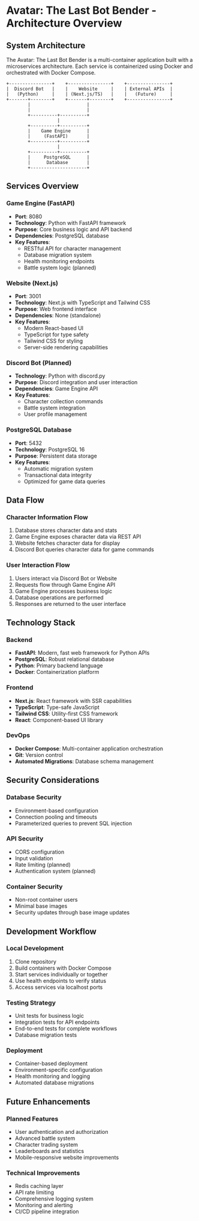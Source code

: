 # Avatar: The Last Bot Bender - Architecture Overview

## System Architecture

The Avatar: The Last Bot Bender is a multi-container application built with a microservices architecture. Each service is containerized using Docker and orchestrated with Docker Compose.

```
+----------------+    +----------------+    +----------------+
|  Discord Bot   |    |    Website     |    | External APIs  |
|   (Python)     |    | (Next.js/TS)   |    |   (Future)     |
+-------+--------+    +-------+--------+    +----------------+
        |                     |
        |                     |
        +----------+----------+
                   |
        +----------+----------+
        |    Game Engine      |
        |     (FastAPI)       |
        +----------+----------+
                   |
        +----------+----------+
        |     PostgreSQL      |
        |      Database       |
        +---------------------+
```

## Services Overview

### Game Engine (FastAPI)
- **Port**: 8080
- **Technology**: Python with FastAPI framework
- **Purpose**: Core business logic and API backend
- **Dependencies**: PostgreSQL database
- **Key Features**:
  - RESTful API for character management
  - Database migration system
  - Health monitoring endpoints
  - Battle system logic (planned)

### Website (Next.js)
- **Port**: 3001
- **Technology**: Next.js with TypeScript and Tailwind CSS
- **Purpose**: Web frontend interface
- **Dependencies**: None (standalone)
- **Key Features**:
  - Modern React-based UI
  - TypeScript for type safety
  - Tailwind CSS for styling
  - Server-side rendering capabilities

### Discord Bot (Planned)
- **Technology**: Python with discord.py
- **Purpose**: Discord integration and user interaction
- **Dependencies**: Game Engine API
- **Key Features**:
  - Character collection commands
  - Battle system integration
  - User profile management

### PostgreSQL Database
- **Port**: 5432
- **Technology**: PostgreSQL 16
- **Purpose**: Persistent data storage
- **Key Features**:
  - Automatic migration system
  - Transactional data integrity
  - Optimized for game data queries

## Data Flow

### Character Information Flow
1. Database stores character data and stats
2. Game Engine exposes character data via REST API
3. Website fetches character data for display
4. Discord Bot queries character data for game commands

### User Interaction Flow
1. Users interact via Discord Bot or Website
2. Requests flow through Game Engine API
3. Game Engine processes business logic
4. Database operations are performed
5. Responses are returned to the user interface

## Technology Stack

### Backend
- **FastAPI**: Modern, fast web framework for Python APIs
- **PostgreSQL**: Robust relational database
- **Python**: Primary backend language
- **Docker**: Containerization platform

### Frontend
- **Next.js**: React framework with SSR capabilities
- **TypeScript**: Type-safe JavaScript
- **Tailwind CSS**: Utility-first CSS framework
- **React**: Component-based UI library

### DevOps
- **Docker Compose**: Multi-container application orchestration
- **Git**: Version control
- **Automated Migrations**: Database schema management

## Security Considerations

### Database Security
- Environment-based configuration
- Connection pooling and timeouts
- Parameterized queries to prevent SQL injection

### API Security
- CORS configuration
- Input validation
- Rate limiting (planned)
- Authentication system (planned)

### Container Security
- Non-root container users
- Minimal base images
- Security updates through base image updates

## Development Workflow

### Local Development
1. Clone repository
2. Build containers with Docker Compose
3. Start services individually or together
4. Use health endpoints to verify status
5. Access services via localhost ports

### Testing Strategy
- Unit tests for business logic
- Integration tests for API endpoints
- End-to-end tests for complete workflows
- Database migration tests

### Deployment
- Container-based deployment
- Environment-specific configuration
- Health monitoring and logging
- Automated database migrations

## Future Enhancements

### Planned Features
- User authentication and authorization
- Advanced battle system
- Character trading system
- Leaderboards and statistics
- Mobile-responsive website improvements

### Technical Improvements
- Redis caching layer
- API rate limiting
- Comprehensive logging system
- Monitoring and alerting
- CI/CD pipeline integration